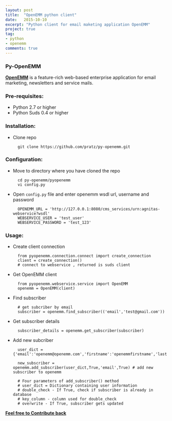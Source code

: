 ```yaml
---
layout: post
title:  "OpenEMM python client"
date:   2015-10-10
excerpt: "Python client for email maketing application OpenEMM"
project: true
tag:
- python
- openemm
comments: true
---
```


### Py-OpenEMM
[**OpenEMM**](http://www.openemm.org) is a feature-rich web-based enterprise application for email marketing, newsletters and service mails.


### Pre-requisites:
- Python 2.7 or higher
- Python Suds 0.4 or higher


### Installation:
- Clone repo

        git clone https://github.com/pratz/py-openemm.git

### Configuration:
- Move to directory where you have cloned the repo

        cd py-openemm/pyopenemm
        vi config.py

- Open `config.py` file and enter openemm wsdl url, username and password

        OPENEMM_URL = 'http://127.0.0.1:8080/cms_services/urn:agnitas-webservice?wsdl'
        WEBSERVICE_USER = 'test_user'
        WEBSERVICE_PASSWORD = 'test_123'


### Usage:
- Create client connection

        from pyopenemm.connection.connect import create_connection
        client = create_connection()
        # connect to webservice , returned is suds client


- Get OpenEMM client

        from pyopenemm.webservice.service import OpenEMM
        openemm = OpenEMM(client)


- Find subscriber

        # get subcriber by email
        subscriber = openemm.find_subscriber(('email','test@gmail.com'))


- Get subscriber details

        subscriber_details = openemm.get_subscriber(subscriber)


- Add new subcriber

        user_dict = {'email':'openemm@openemm.com','firstname':'openemmfirstname','lastname':'openemmlastname','gender':0}

        new_subscriber = openemm.add_subscriber(user_dict,True,'email',True) # add new subscriber to openemm

        # Four parameters of add_subscriber() method
        # user_dict = Dictionary containing user information
        # double_check - If True, check if subscriber is already in database
        # key_column - column used for double_check
        # overwrite - If True, subscriber gets updated



[**Feel free to Contribute back**](https://github.com/pratz/py-openemm)
